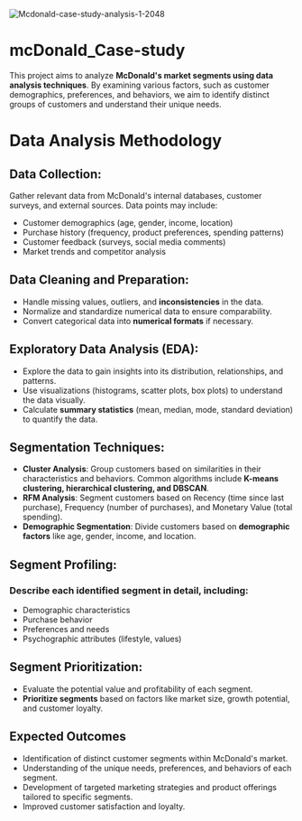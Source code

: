 ![Mcdonald-case-study-analysis-1-2048](https://github.com/user-attachments/assets/05565868-48a8-45b6-9a1e-f60ed929ff06)
# mcDonald_Case-study
This project aims to analyze **McDonald's market segments using data analysis techniques**. By examining various factors, such as customer demographics, preferences, and behaviors, we aim to identify distinct groups of customers and understand their unique needs. 

# Data Analysis Methodology

## Data Collection: 
Gather relevant data from McDonald's internal databases, customer surveys, and external sources. Data points may include:

- Customer demographics (age, gender, income, location)
- Purchase history (frequency, product preferences, spending patterns)
- Customer feedback (surveys, social media comments)
- Market trends and competitor analysis

## Data Cleaning and Preparation:

- Handle missing values, outliers, and **inconsistencies** in the data.  
- Normalize and standardize numerical data to ensure comparability.
- Convert categorical data into **numerical formats** if necessary.

## Exploratory Data Analysis (EDA):

- Explore the data to gain insights into its distribution, relationships, and patterns.
- Use visualizations (histograms, scatter plots, box plots) to understand the data visually.
- Calculate **summary statistics** (mean, median, mode, standard deviation) to quantify the data.

## Segmentation Techniques:

- **Cluster Analysis**: Group customers based on similarities in their characteristics and behaviors. Common algorithms include **K-means clustering,                                                   hierarchical clustering, and DBSCAN**.
- **RFM Analysis**: Segment customers based on Recency (time since last purchase), Frequency (number of purchases), and Monetary Value (total spending).
- **Demographic Segmentation**: Divide customers based on **demographic factors** like age, gender, income, and location.

## Segment Profiling:

### Describe each identified segment in detail, including:
- Demographic characteristics
- Purchase behavior
- Preferences and needs
- Psychographic attributes (lifestyle, values)

## Segment Prioritization:

- Evaluate the potential value and profitability of each segment.
- **Prioritize segments** based on factors like market size, growth potential, and customer loyalty.

## Expected Outcomes

- Identification of distinct customer segments within McDonald's market.
- Understanding of the unique needs, preferences, and behaviors of each segment.
- Development of targeted marketing strategies and product offerings tailored to specific segments.
- Improved customer satisfaction and loyalty.
